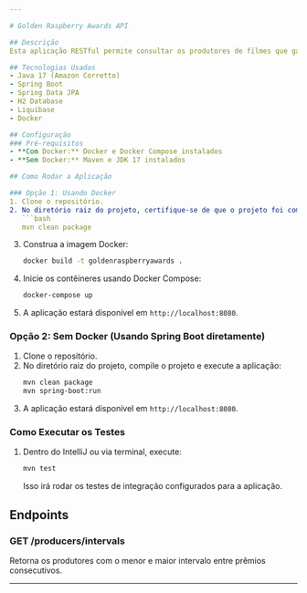 ```yaml
---

# Golden Raspberry Awards API

## Descrição
Esta aplicação RESTful permite consultar os produtores de filmes que ganharam o prêmio de Pior Filme no Golden Raspberry Awards, identificando os que tiveram o menor e o maior intervalo entre prêmios consecutivos.

## Tecnologias Usadas
- Java 17 (Amazon Corretto)
- Spring Boot
- Spring Data JPA
- H2 Database
- Liquibase
- Docker

## Configuração
### Pré-requisitos
- **Com Docker:** Docker e Docker Compose instalados
- **Sem Docker:** Maven e JDK 17 instalados

## Como Rodar a Aplicação

### Opção 1: Usando Docker
1. Clone o repositório.
2. No diretório raiz do projeto, certifique-se de que o projeto foi compilado:
   ```bash
   mvn clean package
   ```
3. Construa a imagem Docker:
   ```bash
   docker build -t goldenraspberryawards .
   ```
4. Inicie os contêineres usando Docker Compose:
   ```bash
   docker-compose up
   ```
5. A aplicação estará disponível em `http://localhost:8080`.

### Opção 2: Sem Docker (Usando Spring Boot diretamente)
1. Clone o repositório.
2. No diretório raiz do projeto, compile o projeto e execute a aplicação:
   ```bash
   mvn clean package
   mvn spring-boot:run
   ```
3. A aplicação estará disponível em `http://localhost:8080`.

### Como Executar os Testes
1. Dentro do IntelliJ ou via terminal, execute:
   ```bash
   mvn test
   ```
   Isso irá rodar os testes de integração configurados para a aplicação.

## Endpoints
### GET /producers/intervals
Retorna os produtores com o menor e maior intervalo entre prêmios consecutivos.

---
```

